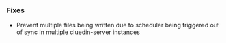 ### Fixes
- Prevent multiple files being written due to scheduler being triggered out of sync in multiple cluedin-server instances